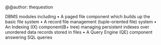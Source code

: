@@author: thequestion

DBMS modules including
• A paged file component which builds up the basic file system
• A record file management (tuple-oriented file) system
• An Indexing (IX) component(B+ tree) managing persistent indexes over unordered data records stored in files
• A Query Engine (QE) component answering SQL queries

